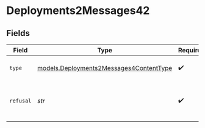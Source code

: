 # Deployments2Messages42


## Fields

| Field                                                                                    | Type                                                                                     | Required                                                                                 | Description                                                                              |
| ---------------------------------------------------------------------------------------- | ---------------------------------------------------------------------------------------- | ---------------------------------------------------------------------------------------- | ---------------------------------------------------------------------------------------- |
| `type`                                                                                   | [models.Deployments2Messages4ContentType](../models/deployments2messages4contenttype.md) | :heavy_check_mark:                                                                       | The type of the content part.                                                            |
| `refusal`                                                                                | *str*                                                                                    | :heavy_check_mark:                                                                       | The refusal message generated by the model.                                              |